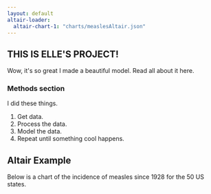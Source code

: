 ```yaml
---
layout: default
altair-loader:
  altair-chart-1: "charts/measlesAltair.json"
---
```


## THIS IS ELLE'S PROJECT!

Wow, it's so great I made a beautiful model. Read all about it here. 

### Methods section 

I did these things.

1. Get data.
2. Process the data.
3. Model the data.
4. Repeat until something cool happens. 

## Altair Example

Below is a chart of the incidence of measles since 1928 for the 50 US states.

<div id="altair-chart-1"></div>


